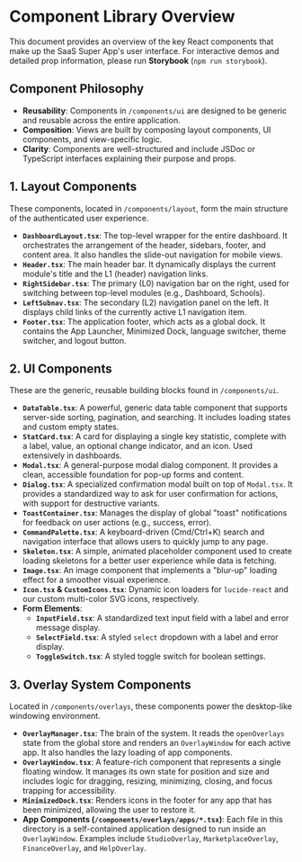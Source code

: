 # Component Library Overview

This document provides an overview of the key React components that make up the SaaS Super App's user interface. For interactive demos and detailed prop information, please run **Storybook** (`npm run storybook`).

## Component Philosophy

-   **Reusability**: Components in `/components/ui` are designed to be generic and reusable across the entire application.
-   **Composition**: Views are built by composing layout components, UI components, and view-specific logic.
-   **Clarity**: Components are well-structured and include JSDoc or TypeScript interfaces explaining their purpose and props.

## 1. Layout Components

These components, located in `/components/layout`, form the main structure of the authenticated user experience.

-   **`DashboardLayout.tsx`**: The top-level wrapper for the entire dashboard. It orchestrates the arrangement of the header, sidebars, footer, and content area. It also handles the slide-out navigation for mobile views.
-   **`Header.tsx`**: The main header bar. It dynamically displays the current module's title and the L1 (header) navigation links.
-   **`RightSidebar.tsx`**: The primary (L0) navigation bar on the right, used for switching between top-level modules (e.g., Dashboard, Schools).
-   **`LeftSubnav.tsx`**: The secondary (L2) navigation panel on the left. It displays child links of the currently active L1 navigation item.
-   **`Footer.tsx`**: The application footer, which acts as a global dock. It contains the App Launcher, Minimized Dock, language switcher, theme switcher, and logout button.

## 2. UI Components

These are the generic, reusable building blocks found in `/components/ui`.

-   **`DataTable.tsx`**: A powerful, generic data table component that supports server-side sorting, pagination, and searching. It includes loading states and custom empty states.
-   **`StatCard.tsx`**: A card for displaying a single key statistic, complete with a label, value, an optional change indicator, and an icon. Used extensively in dashboards.
-   **`Modal.tsx`**: A general-purpose modal dialog component. It provides a clean, accessible foundation for pop-up forms and content.
-   **`Dialog.tsx`**: A specialized confirmation modal built on top of `Modal.tsx`. It provides a standardized way to ask for user confirmation for actions, with support for destructive variants.
-   **`ToastContainer.tsx`**: Manages the display of global "toast" notifications for feedback on user actions (e.g., success, error).
-   **`CommandPalette.tsx`**: A keyboard-driven (Cmd/Ctrl+K) search and navigation interface that allows users to quickly jump to any page.
-   **`Skeleton.tsx`**: A simple, animated placeholder component used to create loading skeletons for a better user experience while data is fetching.
-   **`Image.tsx`**: An image component that implements a "blur-up" loading effect for a smoother visual experience.
-   **`Icon.tsx` & `CustomIcons.tsx`**: Dynamic icon loaders for `lucide-react` and our custom multi-color SVG icons, respectively.
-   **Form Elements**:
    -   **`InputField.tsx`**: A standardized text input field with a label and error message display.
    -   **`SelectField.tsx`**: A styled `select` dropdown with a label and error display.
    -   **`ToggleSwitch.tsx`**: A styled toggle switch for boolean settings.

## 3. Overlay System Components

Located in `/components/overlays`, these components power the desktop-like windowing environment.

-   **`OverlayManager.tsx`**: The brain of the system. It reads the `openOverlays` state from the global store and renders an `OverlayWindow` for each active app. It also handles the lazy loading of app components.
-   **`OverlayWindow.tsx`**: A feature-rich component that represents a single floating window. It manages its own state for position and size and includes logic for dragging, resizing, minimizing, closing, and focus trapping for accessibility.
-   **`MinimizedDock.tsx`**: Renders icons in the footer for any app that has been minimized, allowing the user to restore it.
-   **App Components (`/components/overlays/apps/*.tsx`)**: Each file in this directory is a self-contained application designed to run inside an `OverlayWindow`. Examples include `StudioOverlay`, `MarketplaceOverlay`, `FinanceOverlay`, and `HelpOverlay`.
